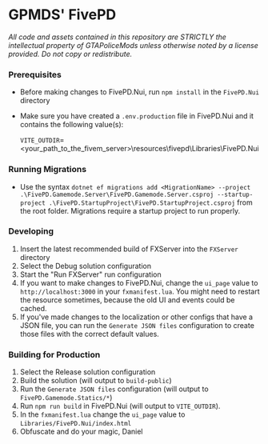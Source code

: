 # GPMDS' FivePD

*All code and assets contained in this repository are STRICTLY the intellectual property of GTAPoliceMods unless otherwise noted by a license provided. Do not copy or redistribute.*

### Prerequisites

- Before making changes to FivePD.Nui, run `npm install` in the `FivePD.Nui` directory
- Make sure you have created a `.env.production` file in FivePD.Nui and it contains the following value(s):

  `VITE_OUTDIR`=<your_path_to_the_fivem_server>\\resources\\fivepd\\Libraries\\FivePD.Nui

### Running Migrations

- Use the syntax `dotnet ef migrations add <MigrationName> --project .\FivePD.Gamemode.Server\FivePD.Gamemode.Server.csproj --startup-project .\FivePD.StartupProject\FivePD.StartupProject.csproj` from the root folder. Migrations require a startup project to run properly.
### Developing

1. Insert the latest recommended build of FXServer into the `FXServer` directory
1. Select the Debug solution configuration
1. Start the "Run FXServer" run configuration
1. If you want to make changes to FivePD.Nui, change the `ui_page` value to `http://localhost:3000` in your `fxmanifest.lua`. You might need to restart the resource sometimes, because the old UI and events could be cached.
1. If you've made changes to the localization or other configs that have a JSON file, you can run the `Generate JSON files` configuration to create those files with the correct default values.

### Building for Production

1. Select the Release solution configuration
1. Build the solution (will output to `build-public`)
1. Run the `Generate JSON files` configuration (will output to `FivePD.Gamemode.Statics/*`)
1. Run `npm run build` in FivePD.Nui (will output to `VITE_OUTDIR`).
1. In the `fxmanifest.lua` change the `ui_page` value to `Libraries/FivePD.Nui/index.html`
1. Obfuscate and do your magic, Daniel